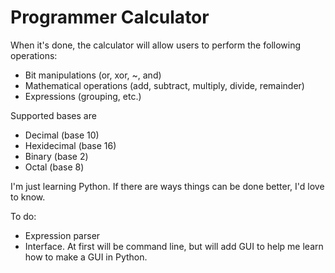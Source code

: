 # Programmer Calculator

When it's done, the calculator will allow users to perform the following operations:
*  Bit manipulations (or, xor, ~, and)
*  Mathematical operations (add, subtract, multiply, divide, remainder)
*  Expressions (grouping, etc.)

Supported bases are
*  Decimal (base 10)
*  Hexidecimal (base 16)
*  Binary (base 2)
*  Octal (base 8)

I'm just learning Python. If there are ways things can be done better, I'd love to know.

To do:
*  Expression parser
*  Interface. At first will be command line, but will add GUI to help me learn how to make a GUI in Python.


